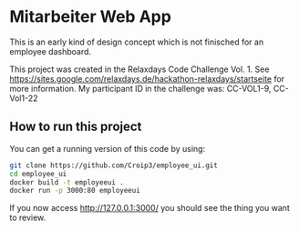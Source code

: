 # Mitarbeiter Web App

This is an early kind of design concept which is not finisched for an employee dashboard.

This project was created in the Relaxdays Code Challenge Vol. 1. See https://sites.google.com/relaxdays.de/hackathon-relaxdays/startseite for more information. My participant ID in the challenge was: CC-VOL1-9, CC-Vol1-22

## How to run this project

You can get a running version of this code by using:

```bash
git clone https://github.com/Croip3/employee_ui.git
cd employee_ui
docker build -t employeeui .
docker run -p 3000:80 employeeui
```

If you now access http://127.0.0.1:3000/ you should see the thing you want to review.
